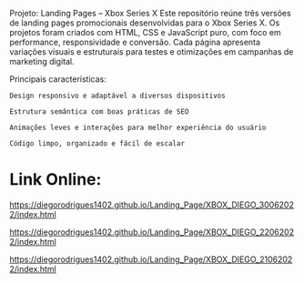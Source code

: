 Projeto: Landing Pages – Xbox Series X
Este repositório reúne três versões de landing pages promocionais desenvolvidas para o Xbox Series X. Os projetos foram criados com HTML, CSS e JavaScript puro, com foco em performance, responsividade e conversão. Cada página apresenta variações visuais e estruturais para testes e otimizações em campanhas de marketing digital.

Principais características:

    Design responsivo e adaptável a diversos dispositivos

    Estrutura semântica com boas práticas de SEO

    Animações leves e interações para melhor experiência do usuário

    Código limpo, organizado e fácil de escalar

#  Link Online:

https://diegorodrigues1402.github.io/Landing_Page/XBOX_DIEGO_30062022/index.html

https://diegorodrigues1402.github.io/Landing_Page/XBOX_DIEGO_22062022/index.html

https://diegorodrigues1402.github.io/Landing_Page/XBOX_DIEGO_21062022/index.html
